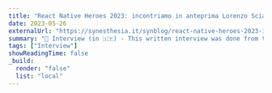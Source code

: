 ```yaml
---
title: "React Native Heroes 2023: incontriamo in anteprima Lorenzo Sciandra"
date: 2023-05-26
externalUrl: "https://synesthesia.it/synblog/react-native-heroes-2023-incontriamo-in-anteprima-lorenzo-sciandra/"
summary: "🎤 Interview (in 🇮🇹) - This written interview was done from the folks at [Synesthesia](https://synesthesia.it) ahead of my talk at React Native Heroes 2023 in Turin."
tags: ["Interview"]
showReadingTime: false
_build:
  render: "false"
  list: "local"
---
```

